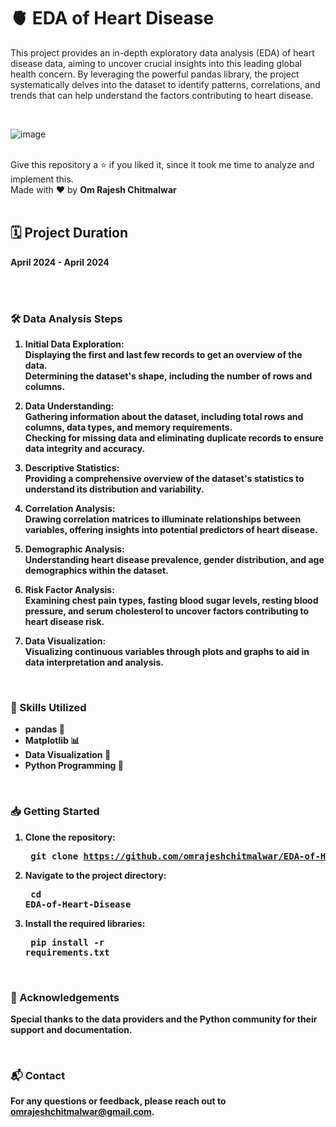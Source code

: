 # 🫀 EDA of Heart Disease
This project provides an in-depth exploratory data analysis (EDA) of heart disease data, aiming to uncover crucial insights into this leading global health concern. By leveraging the powerful pandas library, the project systematically delves into the dataset to identify patterns, correlations, and trends that can help understand the factors contributing to heart disease.

<br>

![image](https://github.com/user-attachments/assets/449489cb-9d3b-47c2-94a7-18095c78db7f)

<br>
Give this repository a ⭐ if you liked it, since it took me time to analyze and implement this. <br>
Made with ❤️ by <b>Om Rajesh Chitmalwar<b>

<br>
<br>

## 🗓️ Project Duration
April 2024 - April 2024 

<br>
<br>

### 🛠️ Data Analysis Steps
1. Initial Data Exploration: <br> 
   Displaying the first and last few records to get an overview of the data.<br>
   Determining the dataset's shape, including the number of rows and columns.
   
2. Data Understanding: <br>
   Gathering information about the dataset, including total rows and columns, data types, and memory requirements. <br>
   Checking for missing data and eliminating duplicate records to ensure data integrity and accuracy.

3. Descriptive Statistics: <br>
   Providing a comprehensive overview of the dataset's statistics to understand its distribution and variability.
    
4. Correlation Analysis: <br>
   Drawing correlation matrices to illuminate relationships between variables, offering insights into potential predictors of heart disease.
    
5. Demographic Analysis: <br>
   Understanding heart disease prevalence, gender distribution, and age demographics within the dataset.
   
6. Risk Factor Analysis: <br>
   Examining chest pain types, fasting blood sugar levels, resting blood pressure, and serum cholesterol to uncover factors contributing to heart disease risk.
  
7. Data Visualization: <br>
   Visualizing continuous variables through plots and graphs to aid in data interpretation and analysis.

<br>


### 💼 Skills Utilized
+ pandas 🐼 <br>
+ Matplotlib 📊 <br>
+ Data Visualization 🎨 <br>
+ Python Programming 🐍 <br>

<br>


### 📥 Getting Started
1. Clone the repository: <pre> git clone https://github.com/omrajeshchitmalwar/EDA-of-Heart-Disease.git
2. Navigate to the project directory: <pre> cd EDA-of-Heart-Disease
3. Install the required libraries: <pre> pip install -r requirements.txt

<br>

### 🌟 Acknowledgements
Special thanks to the data providers and the Python community for their support and documentation.

<br>

### 📬 Contact
For any questions or feedback, please reach out to omrajeshchitmalwar@gmail.com.
